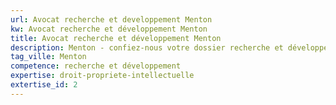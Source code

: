```yaml
---
url: Avocat recherche et developpement Menton
kw: Avocat recherche et développement Menton
title: Avocat recherche et développement Menton
description: Menton - confiez-nous votre dossier recherche et développement
tag_ville: Menton
competence: recherche et développement
expertise: droit-propriete-intellectuelle
extertise_id: 2
---
```

